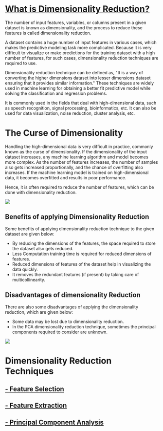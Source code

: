 # [What is Dimensionality Reduction?](https://medium.com/analytics-vidhya/a-complete-guide-on-dimensionality-reduction-62d9698013d2)
The number of input features, variables, or columns present in a given dataset is known as dimensionality, and the process to reduce these features is called dimensionality reduction.

A dataset contains a huge number of input features in various cases, which makes the predictive modeling task more complicated. Because it is very difficult to visualize or make predictions for the training dataset with a high number of features, for such cases, dimensionality reduction techniques are required to use.

Dimensionality reduction technique can be defined as, "It is a way of converting the higher dimensions dataset into lesser dimensions dataset ensuring that it provides similar information." These techniques are widely used in machine learning for obtaining a better fit predictive model while solving the classification and regression problems.

It is commonly used in the fields that deal with high-dimensional data, such as speech recognition, signal processing, bioinformatics, etc. It can also be used for data visualization, noise reduction, cluster analysis, etc.

# The Curse of Dimensionality
Handling the high-dimensional data is very difficult in practice, commonly known as the curse of dimensionality. If the dimensionality of the input dataset increases, any machine learning algorithm and model becomes more complex. As the number of features increases, the number of samples also gets increased proportionally, and the chance of overfitting also increases. If the machine learning model is trained on high-dimensional data, it becomes overfitted and results in poor performance.

Hence, it is often required to reduce the number of features, which can be done with dimensionality reduction.

![](http://www.visiondummy.com/wp-content/uploads/2014/04/dimensionality_vs_performance.png)
## Benefits of applying Dimensionality Reduction
Some benefits of applying dimensionality reduction technique to the given dataset are given below:

- By reducing the dimensions of the features, the space required to store the dataset also gets reduced.
- Less Computation training time is required for reduced dimensions of features.
- Reduced dimensions of features of the dataset help in visualizing the data quickly.
- It removes the redundant features (if present) by taking care of multicollinearity.
## Disadvantages of dimensionality Reduction
There are also some disadvantages of applying the dimensionality reduction, which are given below:

- Some data may be lost due to dimensionality reduction.
- In the PCA dimensionality reduction technique, sometimes the principal components required to consider are unknown.

![](https://miro.medium.com/max/1127/1*LkeFXPinKGIKrRyf7-u17Q.png)

# Dimensionality Reduction Techniques
## [- Feature Selection](https://blog.knoldus.com/how-feature-selection-techniques-for-machine-learning-are-important/)
## [- Feature Extraction](https://towardsdatascience.com/feature-extraction-techniques-d619b56e31be)
## [- Principal Component Analysis](https://github.com/krishnaik06/Dimesnsionality-Reduction/blob/master/01-Principal%20Component%20Analysis.ipynb)
